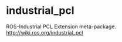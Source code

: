 industrial_pcl
==============

ROS-Industrial PCL Extension meta-package. http://wiki.ros.org/industrial_pcl
